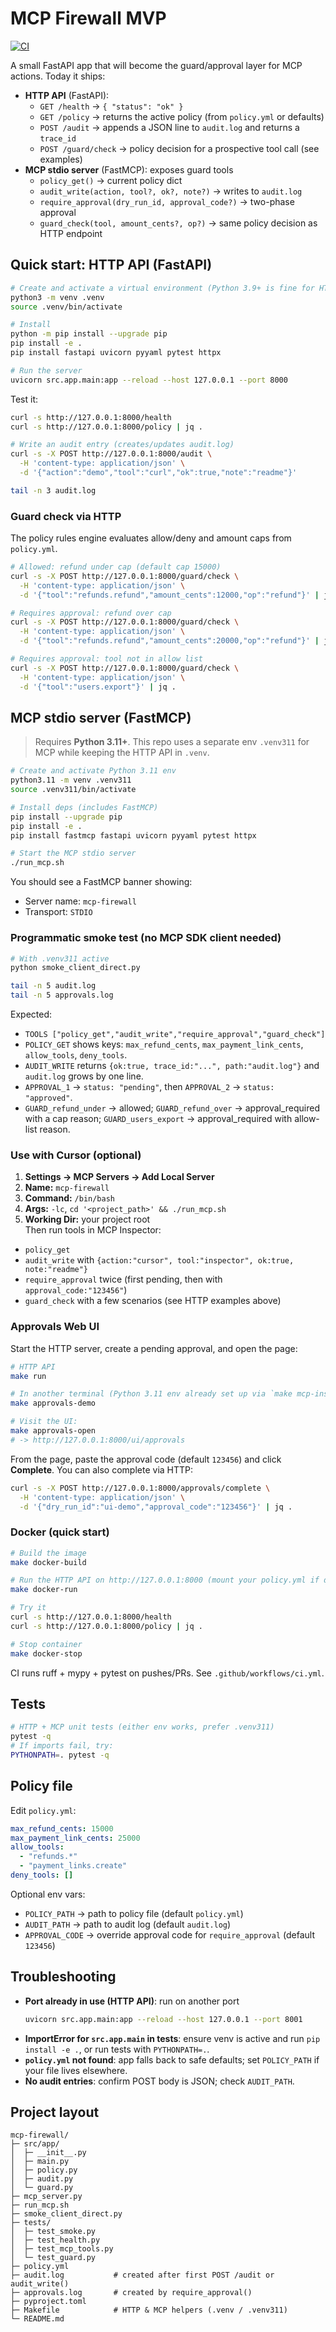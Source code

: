 # MCP Firewall MVP

[![CI](https://github.com/lSAAGl/aegis-mcp/actions/workflows/ci.yml/badge.svg)](https://github.com/lSAAGl/aegis-mcp/actions/workflows/ci.yml)

A small FastAPI app that will become the guard/approval layer for MCP actions. Today it ships:

- **HTTP API** (FastAPI):
  - `GET /health` → `{ "status": "ok" }`
  - `GET /policy` → returns the active policy (from `policy.yml` or defaults)
  - `POST /audit` → appends a JSON line to `audit.log` and returns a `trace_id`
  - `POST /guard/check` → policy decision for a prospective tool call (see examples)
- **MCP stdio server** (FastMCP): exposes guard tools
  - `policy_get()` → current policy dict
  - `audit_write(action, tool?, ok?, note?)` → writes to `audit.log`
  - `require_approval(dry_run_id, approval_code?)` → two-phase approval
  - `guard_check(tool, amount_cents?, op?)` → same policy decision as HTTP endpoint

## Quick start: HTTP API (FastAPI)

```bash
# Create and activate a virtual environment (Python 3.9+ is fine for HTTP API)
python3 -m venv .venv
source .venv/bin/activate

# Install
python -m pip install --upgrade pip
pip install -e .
pip install fastapi uvicorn pyyaml pytest httpx

# Run the server
uvicorn src.app.main:app --reload --host 127.0.0.1 --port 8000
```

Test it:
```bash
curl -s http://127.0.0.1:8000/health
curl -s http://127.0.0.1:8000/policy | jq .

# Write an audit entry (creates/updates audit.log)
curl -s -X POST http://127.0.0.1:8000/audit \
  -H 'content-type: application/json' \
  -d '{"action":"demo","tool":"curl","ok":true,"note":"readme"}'

tail -n 3 audit.log
```

### Guard check via HTTP
The policy rules engine evaluates allow/deny and amount caps from `policy.yml`.

```bash
# Allowed: refund under cap (default cap 15000)
curl -s -X POST http://127.0.0.1:8000/guard/check \
  -H 'content-type: application/json' \
  -d '{"tool":"refunds.refund","amount_cents":12000,"op":"refund"}' | jq .

# Requires approval: refund over cap
curl -s -X POST http://127.0.0.1:8000/guard/check \
  -H 'content-type: application/json' \
  -d '{"tool":"refunds.refund","amount_cents":20000,"op":"refund"}' | jq .

# Requires approval: tool not in allow list
curl -s -X POST http://127.0.0.1:8000/guard/check \
  -H 'content-type: application/json' \
  -d '{"tool":"users.export"}' | jq .
```

## MCP stdio server (FastMCP)

> Requires **Python 3.11+**. This repo uses a separate env `.venv311` for MCP while keeping the HTTP API in `.venv`.

```bash
# Create and activate Python 3.11 env
python3.11 -m venv .venv311
source .venv311/bin/activate

# Install deps (includes FastMCP)
pip install --upgrade pip
pip install -e .
pip install fastmcp fastapi uvicorn pyyaml pytest httpx

# Start the MCP stdio server
./run_mcp.sh
```
You should see a FastMCP banner showing:
- Server name: `mcp-firewall`
- Transport: `STDIO`

### Programmatic smoke test (no MCP SDK client needed)
```bash
# With .venv311 active
python smoke_client_direct.py

tail -n 5 audit.log
tail -n 5 approvals.log
```
Expected:
- `TOOLS ["policy_get","audit_write","require_approval","guard_check"]`
- `POLICY_GET` shows keys: `max_refund_cents`, `max_payment_link_cents`, `allow_tools`, `deny_tools`.
- `AUDIT_WRITE` returns `{ok:true, trace_id:"...", path:"audit.log"}` and `audit.log` grows by one line.
- `APPROVAL_1` → `status: "pending"`, then `APPROVAL_2` → `status: "approved"`.
- `GUARD_refund_under` → allowed; `GUARD_refund_over` → approval_required with a cap reason; `GUARD_users_export` → approval_required with allow-list reason.

### Use with Cursor (optional)
1) **Settings → MCP Servers → Add Local Server**  
2) **Name:** `mcp-firewall`  
3) **Command:** `/bin/bash`  
4) **Args:** `-lc`, `cd '<project_path>' && ./run_mcp.sh`  
5) **Working Dir:** your project root  
Then run tools in MCP Inspector:
- `policy_get`
- `audit_write` with `{action:"cursor", tool:"inspector", ok:true, note:"readme"}`
- `require_approval` twice (first pending, then with `approval_code:"123456"`)
- `guard_check` with a few scenarios (see HTTP examples above)

### Approvals Web UI

Start the HTTP server, create a pending approval, and open the page:

```bash
# HTTP API
make run

# In another terminal (Python 3.11 env already set up via `make mcp-install`)
make approvals-demo

# Visit the UI:
make approvals-open
# -> http://127.0.0.1:8000/ui/approvals
```

From the page, paste the approval code (default `123456`) and click **Complete**.
You can also complete via HTTP:

```bash
curl -s -X POST http://127.0.0.1:8000/approvals/complete \
  -H 'content-type: application/json' \
  -d '{"dry_run_id":"ui-demo","approval_code":"123456"}' | jq .
```

### Docker (quick start)

```bash
# Build the image
make docker-build

# Run the HTTP API on http://127.0.0.1:8000 (mount your policy.yml if desired)
make docker-run

# Try it
curl -s http://127.0.0.1:8000/health
curl -s http://127.0.0.1:8000/policy | jq .

# Stop container
make docker-stop
```

CI runs ruff + mypy + pytest on pushes/PRs. See `.github/workflows/ci.yml`.

## Tests

```bash
# HTTP + MCP unit tests (either env works, prefer .venv311)
pytest -q
# If imports fail, try:
PYTHONPATH=. pytest -q
```

## Policy file

Edit `policy.yml`:
```yaml
max_refund_cents: 15000
max_payment_link_cents: 25000
allow_tools:
  - "refunds.*"
  - "payment_links.create"
deny_tools: []
```
Optional env vars:
- `POLICY_PATH` → path to policy file (default `policy.yml`)
- `AUDIT_PATH` → path to audit log (default `audit.log`)
- `APPROVAL_CODE` → override approval code for `require_approval` (default `123456`)

## Troubleshooting
- **Port already in use (HTTP API)**: run on another port
  ```bash
  uvicorn src.app.main:app --reload --host 127.0.0.1 --port 8001
  ```
- **ImportError for `src.app.main` in tests**: ensure venv is active and run `pip install -e .`, or run tests with `PYTHONPATH=.`.
- **`policy.yml` not found**: app falls back to safe defaults; set `POLICY_PATH` if your file lives elsewhere.
- **No audit entries**: confirm POST body is JSON; check `AUDIT_PATH`.

## Project layout
```
mcp-firewall/
├─ src/app/
│  ├─ __init__.py
│  ├─ main.py
│  ├─ policy.py
│  ├─ audit.py
│  └─ guard.py
├─ mcp_server.py
├─ run_mcp.sh
├─ smoke_client_direct.py
├─ tests/
│  ├─ test_smoke.py
│  ├─ test_health.py
│  ├─ test_mcp_tools.py
│  └─ test_guard.py
├─ policy.yml
├─ audit.log           # created after first POST /audit or audit_write()
├─ approvals.log       # created by require_approval()
├─ pyproject.toml
├─ Makefile            # HTTP & MCP helpers (.venv / .venv311)
└─ README.md
```